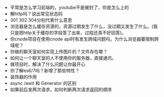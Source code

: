 - 平常是怎么学习前端的，youtube不是被封了，你是怎么上的
- 解http吗？说出常见状态码
- 301 302 304分别代表什么意思
- 浏览器是怎么缓存资源的，资源过期发生了什么，没过期又发生了什么。(我只是把http关于缓存的字段答了出来，过程还真不好回答)。
- 你cnode项目在使用cnode api时有发生跨域问题吗，为什么浏览器要限制跨域呢？
- 你做的聊天室如何实现上传图片的？文件存在哪？
- 如何让一个聊天室的人不使用你的服务器，直接通讯。
- 做项目时，解决了什么问题让你最开心
- 你了解es6/7吗？新增了那些特性？
- 装饰器的作用
- async /awit 和 Generator 的区别
- 如果前后发两次请求，如何判断两次请求返回的顺序
